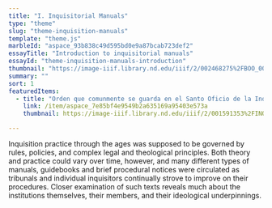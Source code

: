 ```yaml
---
title: "I. Inquisitorial Manuals"
type: "theme"
slug: "theme-inquisition-manuals"
template: "theme.js"
marbleId: "aspace_93b838c49d595bd0e9a87bcab723def2"
essayTitle: "Introduction to inquisitorial manuals"
essayId: "theme-inquisition-manuals-introduction"
thumbnail: "https://image-iiif.library.nd.edu/iiif/2/002468275%2FBOO_002468275_000001/full/!250,250/0/default.jpg"
summary: ""
sort: 1
featuredItems:
  - title: "Orden que comunmente se guarda en el Santo Oficio de la Inquisicion, acerca del processar en las causas que en el se tratan; conforme à lo que está proveido por las instrucciones antiguas y nuevas."
    link: /item/aspace_7e85bf4e9549b2a635169a95403e573a
    thumbnail: https://image-iiif.library.nd.edu/iiif/2/001591353%2FINQ_001591353-a/full/!250,250/0/default.webp

---
```

Inquisition practice through the ages was supposed to be governed by rules, policies, and complex legal and theological principles. Both theory and practice could vary over time, however, and many different types of manuals, guidebooks and brief procedural notices were circulated as tribunals and individual inquisitors continually strove to improve on their procedures. Closer examination of such texts reveals much about the institutions themselves, their members, and their ideological underpinnings.
